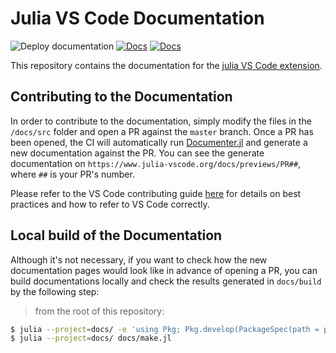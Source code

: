 # Julia VS Code Documentation

![Deploy documentation](https://github.com/julia-vscode/docs/workflows/Deploy%20documentation/badge.svg)
[![Docs](https://img.shields.io/badge/docs-stable-blue.svg)](https://www.julia-vscode.org/docs/stable/)
[![Docs](https://img.shields.io/badge/docs-dev-blue.svg)](https://www.julia-vscode.org/docs/dev/)

This repository contains the documentation for the [julia VS Code extension](https://marketplace.visualstudio.com/items?itemName=julialang.language-julia).


## Contributing to the Documentation

In order to contribute to the documentation, simply modify the files in the `/docs/src` folder and open a PR against the `master` branch.
Once a PR has been opened, the CI will automatically run [Documenter.jl](https://github.com/JuliaDocs/Documenter.jl) and generate a new documentation against the PR.
You can see the generate documentation on `https://www.julia-vscode.org/docs/previews/PR##`, where `##` is your PR's number.

Please refer to the VS Code contributing guide [here](https://github.com/microsoft/vscode-docs/blob/main/CONTRIBUTING.md) for details on best practices and how to refer to VS Code correctly.

## Local build of the Documentation

Although it's not necessary, if you want to check how the new documentation pages would look like in advance of opening a PR,
you can build documentations locally and check the results generated in `docs/build` by the following step:

> from the root of this repository:

```sh
$ julia --project=docs/ -e 'using Pkg; Pkg.develop(PackageSpec(path = pwd())); Pkg.instantiate()'
$ julia --project=docs/ docs/make.jl
```
